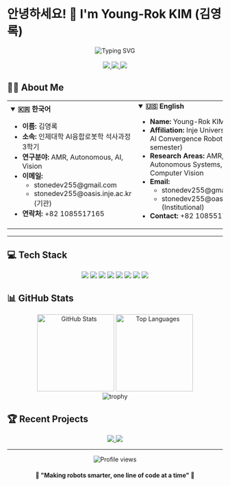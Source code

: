 # 안녕하세요! 👋 I'm Young-Rok KIM (김영록)

<div align="center">
  <img src="https://readme-typing-svg.demolab.com?font=Fira+Code&weight=500&size=22&pause=1000&color=F742B7&center=true&vCenter=true&random=false&width=435&lines=AI+Robotics+Researcher;Computer+Vision+Enthusiast;Autonomous+Systems+Developer" alt="Typing SVG" />
</div>

<br>

<div align="center">
  
  <a href="mailto:stonedev255@gmail.com">
    <img src="https://img.shields.io/badge/Gmail-d14836?style=for-the-badge&logo=Gmail&logoColor=white" />
  </a>
  <a href="mailto:stonedev255@oasis.inje.ac.kr">
    <img src="https://img.shields.io/badge/Academic_Email-0078D4?style=for-the-badge&logo=microsoft-outlook&logoColor=white" />
  </a>
  <a href="tel:+821085517165">
    <img src="https://img.shields.io/badge/Phone-+82_1085517165-blue?style=for-the-badge&logo=samsung&logoColor=white" />
  </a>
  
</div>

## 👨‍🎓 About Me
<table border="0">
  <tr>
    <td>
      <details open>
        <summary><b>🇰🇷 한국어</b></summary>
        <ul>
          <li><b>이름:</b> 김영록</li>
          <li><b>소속:</b> 인제대학 AI융합로봇학 석사과정 3학기</li>
          <li><b>연구분야:</b> AMR, Autonomous, AI, Vision</li>
          <li><b>이메일:</b> 
            <ul>
              <li>stonedev255@gmail.com</li>
              <li>stonedev255@oasis.inje.ac.kr (기관)</li>
            </ul>
          </li>
          <li><b>연락처:</b> +82 1085517165</li>
        </ul>
      </details>
    </td>
    <td>
      <details open>
        <summary><b>🇺🇸 English</b></summary>
        <ul>
          <li><b>Name:</b> Young-Rok KIM</li>
          <li><b>Affiliation:</b> Inje University, M.S. in AI Convergence Robotics (3rd semester)</li>
          <li><b>Research Areas:</b> AMR, Autonomous Systems, AI, Computer Vision</li>
          <li><b>Email:</b>
            <ul>
              <li>stonedev255@gmail.com</li>
              <li>stonedev255@oasis.inje.ac.kr (Institutional)</li>
            </ul>
          </li>
          <li><b>Contact:</b> +82 1085517165</li>
        </ul>
      </details>
    </td>
  </tr>
</table>

---

## 💻 Tech Stack
<div align="center">
  <img src="https://img.shields.io/badge/Python-3776AB?style=for-the-badge&logo=Python&logoColor=white" />
  <img src="https://img.shields.io/badge/Java-C3002D?style=for-the-badge&logo=Java&logoColor=white" />
  <img src="https://img.shields.io/badge/Jupyter-F37626?style=for-the-badge&logo=jupyter&logoColor=white" />
  <img src="https://img.shields.io/badge/ROS-22314E?style=for-the-badge&logo=ros&logoColor=white" />
  <img src="https://img.shields.io/badge/Pytorch-EE4C2C?style=for-the-badge&logo=pytorch&logoColor=white" />
  <img src="https://img.shields.io/badge/Anaconda3-44A833?style=for-the-badge&logo=anaconda&logoColor=white" />
  <img src="https://img.shields.io/badge/Flask-000000?style=for-the-badge&logo=flask&logoColor=white" />
  <img src="https://img.shields.io/badge/Docker-2496ED?style=for-the-badge&logo=docker&logoColor=white" />
</div>

## 📊 GitHub Stats
<div align="center">
  <img src="https://github-readme-stats.vercel.app/api?username=Stonedev255&include_all_commits=true&rank_icon=github&show_icons=true&theme=radical" alt="GitHub Stats" height="180" />
  <img src="https://github-readme-stats.vercel.app/api/top-langs/?username=Stonedev255&layout=compact&theme=radical" alt="Top Languages" height="180" />
</div>

<div align="center">
  <img src="https://github-profile-trophy.vercel.app/?username=Stonedev255&theme=radical&row=1&column=6" alt="trophy" />
</div>

## 🏆 Recent Projects
<!-- 여기에 최근 프로젝트를 추가할 수 있습니다 / You can add your recent projects here -->
<div align="center">
  <a href="https://github.com/Stonedev255/project1">
    <img src="https://github-readme-stats.vercel.app/api/pin/?username=Stonedev255&repo=project1&theme=radical" />
  </a>
  <a href="https://github.com/Stonedev255/project2">
    <img src="https://github-readme-stats.vercel.app/api/pin/?username=Stonedev255&repo=project2&theme=radical" />
  </a>
</div>

---

<div align="center">
  <img src="https://komarev.com/ghpvc/?username=Stonedev255&color=blueviolet&style=for-the-badge" alt="Profile views" />
  
  <h4>💫 "Making robots smarter, one line of code at a time" 💫</h4>
</div>
